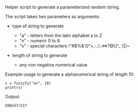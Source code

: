 Helper script to generate a parameterized random string.

The script takes two parameters as arguments:
- type of string to generate
  - "a" - letters from the latin alphabet a to Z
  - "n" - numeric 0 to 9
  - "s" - special characters !"#$%&'()*+,-./:;<=>?@[\]^_`{|}~

- length of string to generate
  - any non negative numerical value

Example usage to generate a alphanumerical string of length 10:
```
s = fuzzyfy("an", 10)
print(s)
```

Output:
```
G98o57r21f
```
